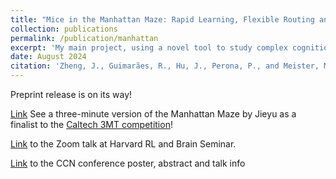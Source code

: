 ```yaml
---
title: "Mice in the Manhattan Maze: Rapid Learning, Flexible Routing and Generalization, With and Without Cortex"
collection: publications
permalink: /publication/manhattan
excerpt: 'My main project, using a novel tool to study complex cognition in mice and the role of cortex!'
date: August 2024
citation: 'Zheng, J., Guimarães, R., Hu, J., Perona, P., and Meister, M. (In Prep). Mice in the Manhattan Maze: Rapid Learning, Flexible Routing and Generalization'
---
```


Preprint release is on its way! 

[Link](https://www.youtube.com/live/3eS2jj8ZltU?feature=shared&t=1535) See a three-minute version of the Manhattan Maze by Jieyu as a finalist to the [Caltech 3MT competition](https://library.caltech.edu/events/3mt-three-minute-thesis)!


[Link](http://Jieyusz.github.io/talks/2024_harvard_rl_brain) to the Zoom talk at Harvard RL and Brain Seminar. 

[Link](http://Jieyusz.github.io/publication/manhattan_ccn) to the CCN conference poster, abstract and talk info



